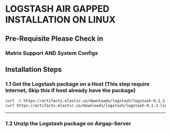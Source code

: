 # LOGSTASH AIR GAPPED INSTALLATION ON LINUX
## Pre-Requisite Please Check in
### Matrix Support AND System Configs

## Installation Steps

### 1.1 Get the Logstash package on a Host (This step require Internet, Skip this if host already have the package)

```bash
curl -O https://artifacts.elastic.co/downloads/logstash/logstash-9.1.2-linux-x86_64.tar.gz
curl https://artifacts.elastic.co/downloads/logstash/logstash-9.1.2-linux-x86_64.tar.gz.sha512 | sha512sum -c -
```
---

### 1.2 Unzip the Logstash package on Airgap-Server
```bash

```
